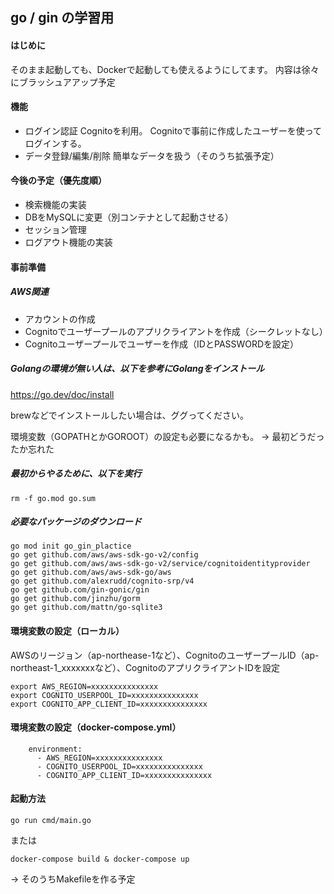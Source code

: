 
## go / gin の学習用
#### はじめに
そのまま起動しても、Dockerで起動しても使えるようにしてます。
内容は徐々にブラッシュアアップ予定

#### 機能
 - ログイン認証
Cognitoを利用。
Cognitoで事前に作成したユーザーを使ってログインする。
 - データ登録/編集/削除
簡単なデータを扱う（そのうち拡張予定）

#### 今後の予定（優先度順）
 - 検索機能の実装
 - DBをMySQLに変更（別コンテナとして起動させる）
 - セッション管理
 - ログアウト機能の実装

#### 事前準備
##### AWS関連
 - アカウントの作成
 - Cognitoでユーザープールのアプリクライアントを作成（シークレットなし）
 - Cognitoユーザープールでユーザーを作成（IDとPASSWORDを設定）

##### Golangの環境が無い人は、以下を参考にGolangをインストール
https://go.dev/doc/install

brewなどでインストールしたい場合は、ググってください。

環境変数（GOPATHとかGOROOT）の設定も必要になるかも。
→ 最初どうだったか忘れた

##### 最初からやるために、以下を実行
```
rm -f go.mod go.sum
```

##### 必要なパッケージのダウンロード
```
go mod init go_gin_plactice
go get github.com/aws/aws-sdk-go-v2/config
go get github.com/aws/aws-sdk-go-v2/service/cognitoidentityprovider
go get github.com/aws/aws-sdk-go/aws
go get github.com/alexrudd/cognito-srp/v4
go get github.com/gin-gonic/gin
go get github.com/jinzhu/gorm
go get github.com/mattn/go-sqlite3
```

#### 環境変数の設定（ローカル）
AWSのリージョン（ap-northease-1など）、CognitoのユーザープールID（ap-northeast-1_xxxxxxxなど）、CognitoのアプリクライアントIDを設定
```
export AWS_REGION=xxxxxxxxxxxxxxx
export COGNITO_USERPOOL_ID=xxxxxxxxxxxxxxx
export COGNITO_APP_CLIENT_ID=xxxxxxxxxxxxxxx
```

#### 環境変数の設定（docker-compose.yml）
```
    environment:
      - AWS_REGION=xxxxxxxxxxxxxxx
      - COGNITO_USERPOOL_ID=xxxxxxxxxxxxxxx
      - COGNITO_APP_CLIENT_ID=xxxxxxxxxxxxxxx
```

#### 起動方法
```
go run cmd/main.go
```
または
```
docker-compose build & docker-compose up
```
→ そのうちMakefileを作る予定

